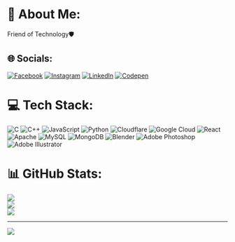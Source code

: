 # 💫 About Me:
Friend of Technology🛡️


## 🌐 Socials:
[![Facebook](https://img.shields.io/badge/Facebook-%231877F2.svg?logo=Facebook&logoColor=white)](https://facebook.com/nimesh.shrestha.1291) [![Instagram](https://img.shields.io/badge/Instagram-%23E4405F.svg?logo=Instagram&logoColor=white)](https://instagram.com/crestha.nimeshhhh) [![LinkedIn](https://img.shields.io/badge/LinkedIn-%230077B5.svg?logo=linkedin&logoColor=white)](https://linkedin.com/in/nimesh-shrestha-99b338335/) [![Codepen](https://img.shields.io/badge/Codepen-000000?style=for-the-badge&logo=codepen&logoColor=white)](https://codepen.io/@nimeshhhh) 

# 💻 Tech Stack:
![C](https://img.shields.io/badge/c-%2300599C.svg?style=for-the-badge&logo=c&logoColor=white) ![C++](https://img.shields.io/badge/c++-%2300599C.svg?style=for-the-badge&logo=c%2B%2B&logoColor=white) ![JavaScript](https://img.shields.io/badge/javascript-%23323330.svg?style=for-the-badge&logo=javascript&logoColor=%23F7DF1E) ![Python](https://img.shields.io/badge/python-3670A0?style=for-the-badge&logo=python&logoColor=ffdd54) ![Cloudflare](https://img.shields.io/badge/Cloudflare-F38020?style=for-the-badge&logo=Cloudflare&logoColor=white) ![Google Cloud](https://img.shields.io/badge/GoogleCloud-%234285F4.svg?style=for-the-badge&logo=google-cloud&logoColor=white) ![React](https://img.shields.io/badge/react-%2320232a.svg?style=for-the-badge&logo=react&logoColor=%2361DAFB) ![Apache](https://img.shields.io/badge/apache-%23D42029.svg?style=for-the-badge&logo=apache&logoColor=white) ![MySQL](https://img.shields.io/badge/mysql-4479A1.svg?style=for-the-badge&logo=mysql&logoColor=white) ![MongoDB](https://img.shields.io/badge/MongoDB-%234ea94b.svg?style=for-the-badge&logo=mongodb&logoColor=white) ![Blender](https://img.shields.io/badge/blender-%23F5792A.svg?style=for-the-badge&logo=blender&logoColor=white) ![Adobe Photoshop](https://img.shields.io/badge/adobe%20photoshop-%2331A8FF.svg?style=for-the-badge&logo=adobe%20photoshop&logoColor=white) ![Adobe Illustrator](https://img.shields.io/badge/adobe%20illustrator-%23FF9A00.svg?style=for-the-badge&logo=adobe%20illustrator&logoColor=white)
# 📊 GitHub Stats:
![](https://github-readme-stats.vercel.app/api?username=nimeshshrestha2023&theme=dark&hide_border=false&include_all_commits=false&count_private=false)<br/>
![](https://github-readme-streak-stats.herokuapp.com/?user=nimeshshrestha2023&theme=dark&hide_border=false)<br/>
![](https://github-readme-stats.vercel.app/api/top-langs/?username=nimeshshrestha2023&theme=dark&hide_border=false&include_all_commits=false&count_private=false&layout=compact)

---
[![](https://visitcount.itsvg.in/api?id=nimeshshrestha2023&icon=2&color=3)](https://visitcount.itsvg.in)

<!-- Proudly created with GPRM ( https://gprm.itsvg.in ) -->
